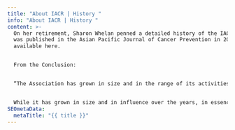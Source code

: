 ```yaml
---
title: "About IACR | History "
info: "About IACR | History "
content: >-
  On her retirement, Sharon Whelan penned a detailed history of the IACR that
  was published in the Asian Pacific Journal of Cancer Prevention in 2010. It is
  available here. 


  From the Conclusion: 


  “The Association has grown in size and in the range of its activities since its inception in 1967. Thanks to its influence major progress has been made in improving the quality, comparability and availability of data on cancer incidence worldwide. It acts as a forum for discussion, exchange of ideas, experience and expertise. And it serves as an invaluable focal point for cancer registries worldwide, linking the well-funded, generously staffed cancer registries in much of the developed world to registries working in varied and often more difficult circumstances – sometimes the only ones in a country, run by one enthusiastic pathologist and one or two registrars.   


  While it has grown in size and in influence over the years, in essence it can still be no better described than in the words of Calum Muir in a 1992 IACR Newsletter: ‘*While we have many problems we have many strengths. Possibly the most important of these is the sense of belonging to an organization in which we all believe, and which contributes in a major way to the control of cancer. Last, but by no means least, we are a friendly crowd.*’”
SEOmetaData:
  metaTitle: "{{ title }}"
---
```

